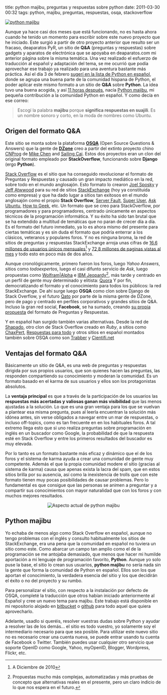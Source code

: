 title: python majibu, preguntas y respuestas sobre python
date: 2011-03-30 00:32
tags: python, majibu, preguntas, respuestas, osqa, stackoverflow

[![python majibu][1]][2]

   [1]: pictures/majibu.png (python majibu)
   [2]: http://python.majibu.org/ (python majibu, preguntas y respuestas sobre python)

Aunque ya hace casi dos meses que está funcionando, no es hasta ahora cuando he 
tenido un momento para escribir sobre este nuevo proyecto que he iniciado. Este 
surgió a partir de otro proyecto anterior que resulto ser un fracaso, deaparatos 
PyR, un sitio de **Q&A** (preguntas y respuestas) sobre gadgets y aparatos de 
electrónica que se apoyaba en deaparatos.com mi anterior página sobre la misma 
temática. Una vez realizado el esfuerzo de traducción al español y adaptación 
del tema, se me ocurrió que podía aprovechar ese trabajo ya realizado para una 
aventura bastante más práctica. Así el día 3 de febrero 
[sugerí en la lista de Python en español][8], donde se agrupa una buena parte de 
la comunidad hispana de Python, el poder aplicar este mismo formato a un sitio 
de **Q&A** sobre **Python**. La idea tuvo una buena acogida, y así 
[11 horas después][9], nacía [Python majibu][2], mi pequeña contribución a la 
comunidad Python en español. Y como decía en ese correo:

 > Escogí la palabra **majibu** porque **significa respuestas en suajili**. Es un
nombre sonoro y corto, en la moda de nombres como Ubuntu.

   [8]: http://mail.python.org/pipermail/python-es/2011-February/029151.html
   [9]: http://mail.python.org/pipermail/python-es/2011-February/029167.html

## Origen del formato Q&A

Este sitio se monta sobre la plataforma [**OSQA**][3] (Open Source Questions & 
Answers) que la gente de **[DZone][7]** creo a partir del extinto proyecto 
chino [CNProg][4] de [Mike Chen][5] and [Sailing Cai][6]. Estos dos proyectos 
eran un clon del original formato empleado por **StackOverflow**, funcionando 
sobre **Django** (ergo **Python**).

   [3]: http://www.osqa.net/ (OSQA)
   [4]: https://github.com/cnprog/CNPROG
   [5]: http://gchen.cn/about/
   [6]: http://www.linkedin.com/pub/sailing-cai/b/2bb/383
   [7]: http://www.dzone.com

[Stack Overflow][10] es el sitio que ha conseguido revolucionar el formato de 
Preguntas y Respuestas y causado un gran impacto mediático en la red, sobre todo 
en el mundo anglosajón. Esto formato lo crearon [Joel Sposky][11] y 
[Jeff Atwwood][12] para su red de sitios [StackExchange][13] (hoy ya constituida 
como empresa) y que ha dado lugar a  sitios tan exitosos en el mundo anglosajón 
como el propio **Stack Overflow**, [Server Fault][14], [Super User][15], 
[Ask Ubuntu][16], [How to Geek][17], etc. Un formato que se creo para 
StackOverflow, por programadores y para programadores, centrado únicamente en 
aspectos técnicos de la programación informática. Y su éxito ha sido tan brutal 
que se ha extendido a multitud de temáticas que no paran de crecer día a día. 
Es el formato del futuro inmediato, ya lo es ahora mismo del presente para 
ciertas temáticas y es sin duda el formato que podría enterrar a los clásicos, 
veteranos y populares foros. Y no es ninguna broma, la red de sitios de 
preguntas y respuestas StackExchange arroja unas cifras de 
[16.6 millones de usuarios únicos mensuales][18][^1] y 
[72,8 millones de paginas vistas al mes][19] y todo esto en poco más de dos años.

   [10]: http://stackoverflow.com/
   [11]: http://en.wikipedia.org/wiki/Joel_Spolsky
   [12]: http://en.wikipedia.org/wiki/Jeff_Atwood
   [13]: http://stackexchange.com/
   [14]: http://serverfault.com/
   [15]: http://superuser.com/
   [16]: http://askubuntu.com/
   [17]: http://www.howtogeek.com/
   [18]: http://techcrunch.com/2011/01/26/stack-overflow-steps-up-to-the-qa-plate-growing-131-in-2010-from-7m-to-over-16m-uniques/
   [19]: http://www.javipas.com/2011/01/26/%C2%BFquora-nah-stack-overflow-es-el-verdadero-fenomeno/

   [^1]: A Diciembre de 2010

Aunque cronológicamente, primero fueron los foros, luego *Yahoo Answers*, sitios 
como *todoexpertos*, luego el casi difunto servicio de *Ask*, luego propuestas 
como [Wolfram|Alpha][20] e [IBM Jeopardy][21][^2], más tarde y centrado en un 
perfil de gente muy determinado y elitista: [Quora][22] Y por fin, 
democratizando el formato y el conocimiento para todos los públicos: la red 
StackExchange. De ahí surge luego **OSQA** como clon sobre Django de Stack 
Overflow, y el futuro [Qato][23] por parte de la misma gente de DZone, pero de 
pago y centrado en perfiles corporativos y grandes sitios de Q&A. Incluso la 
gran red social, **Facebook**, se ha sumado, creando [su propia propuesta][24] 
del formato de Preguntas y Respuestas. 

Y en español han surgido también varias alternativas. Desde la red de 
[Shapado][25], otro clon de Stack Overflow creado en *Ruby*, a sitios como 
[ChaxPert][26], [Respuestas para todo][27] y otros sitios en español montados 
también sobre OSQA como son [Trabber][28] y [Cientifi.net][29]


   [20]: http://www.wolframalpha.com/
   [21]: http://www-03.ibm.com/innovation/us/watson/index.html
   [22]: http://www.quora.com/
   [23]: http://qato.com/
   [24]: http://www.facebook.com/questions
   [25]: http://shapado.com/
   [26]: http://chaxpert.com/es_ES/
   [27]: http://respuestasparatodo.com/
   [28]: http://respuestas.trabber.com/
   [29]: http://cientifi.net/

   [^2]: Propuestas mucho más complejas, automatizadas y más pruebas de concepto 
    que alternativas reales en el presente, pero un claro indicio de lo que nos 
    espera en el futuro.

## Ventajas del formato Q&A

Básicamente un sitio de Q&A, es una web de preguntas y respuestas dirigida por 
sus propios usuarios, que son quienes hacen las preguntas, las responden 
compartiendo su conocimiento y moderan la comunidad. Es un formato basado en el 
karma de sus usuarios y ellos son los protagonistas absolutos. 

La **ventaja principal** es que a través de la participación de los usuarios 
las **respuestas más acertadas y valiosas ganan más visibilidad** que las menos 
ajustadas a la solución. Lo que es una gran ventaja para los que se vuelvan a 
plantear esa misma pregunta, pues al leerla encuentran la solución más idónea 
antes, sin verse obligados a navegar entre un mar de respuestas, o incluso 
off-topics, como es tan frecuente en en los habituales foros. A tal extremo llega 
esto que si uno realiza preguntas sobre programación en inglés en un buscador 
como Google, la probabilidad de que la respuesta esté en Stack Overflow y entre 
los primeros resultados del buscador es muy elevada. 

Por lo tanto es un formato bastante más eficaz y dinámico que el de los foros y 
el sistema de karma ayuda a crear una comunidad de gente muy competente. Además 
el que la propia comunidad modere el sitio (gracias al sistema de karma) causa 
que apenas exista la lacra del spam, que en estos sitios brilla por su ausencia, 
así como la inexistencia de trolls que con este formato tienen muy pocas 
posibilidades de causar problemas. Pero lo fundamental es que consigue que las 
personas se animen a preguntar y a compartir sus conocimientos con mayor 
naturalidad que con los foros y con muchos mejores resultados.

<p style="text-align:center;"><img src="pictures/python_majibu.png" title="Aspecto actual de python majibu"/></p>

## Python majibu

Yo echaba de menos algo como Stack Overflow  en español, aunque no tengo 
problemas con el inglés y consulto habitualmente los sitios de StackExchange, 
era una pena que la comunidad en español no tuviera un sitio como este. Como 
abarcar un campo tan amplio como el de la programación se me antojaba demasiado, 
que menos que hacer mi humilde aportación a mi lenguaje de programación favorito, 
**Python**. Aunque yo solo puse la base, el sitio lo crean sus usuarios, 
**python majibu** no sería nada sin la gente que forma la comunidad de Python en 
español. Ellos son los que aportan el conocimiento, la verdadera esencia del 
sitio y los que decidirán el éxito o no del proyecto y su rumbo. 

Para personalizar el sitio, con respecto a la instalación por defecto de OSQA, 
completé la traducción que otros habían iniciado anteriormente al Español y cree 
un nuevo tema para majibu. Este trabajo está disponible en mi repositorio
alojado en [bitbucket][bb] o [github][gh] para todo aquel que quiera aprovecharlo.

  [bb]: http://bitbucket.org/joedicastro/majibu
  [gh]: http://github.com/joedicastro/majibu

Adelante, usadlo si queréis, resolver vuestras dudas sobre Python y ayudar a 
resolver las de los demás... el sitio es todo vuestro, yo solamente soy el 
intermediario necesario para que sea posible. Para utilizar este nuevo sitio no 
es necesario crear una cuenta nueva, se puede entrar usando tu cuenta de 
Facebook o Twitter. También puedes usar cualquier otro servicio que soporte 
OpenID como Google, Yahoo, myOpenID, Blogger, Wordpress, Flickr, etc.
